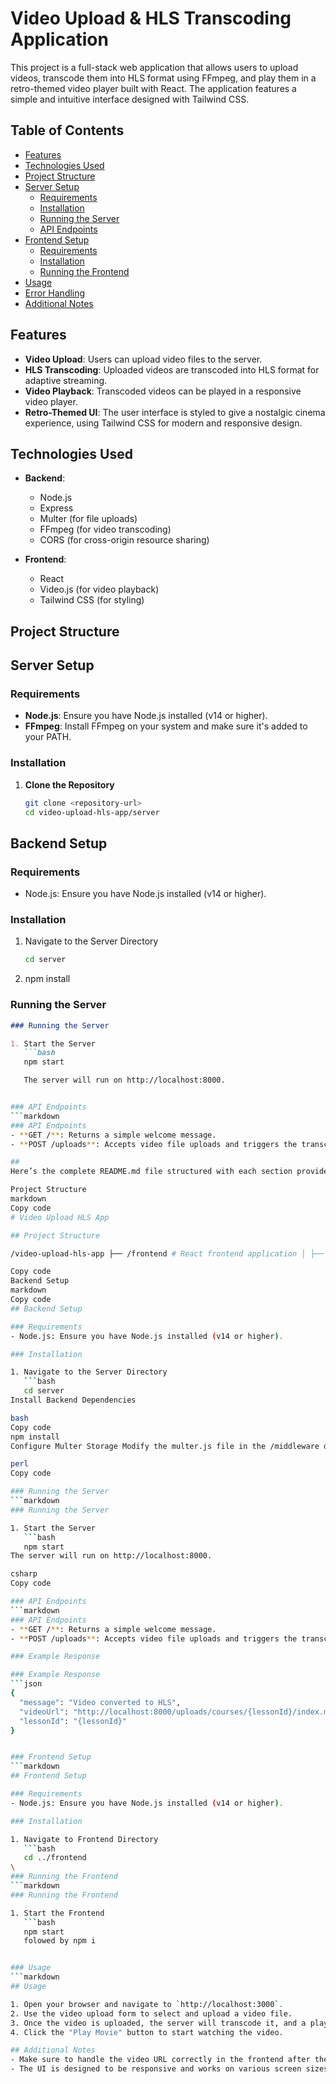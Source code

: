 # Video Upload & HLS Transcoding Application

This project is a full-stack web application that allows users to upload videos, transcode them into HLS format using FFmpeg, and play them in a retro-themed video player built with React. The application features a simple and intuitive interface designed with Tailwind CSS.

## Table of Contents

- [Features](#features)
- [Technologies Used](#technologies-used)
- [Project Structure](#project-structure)
- [Server Setup](#server-setup)
  - [Requirements](#requirements)
  - [Installation](#installation)
  - [Running the Server](#running-the-server)
  - [API Endpoints](#api-endpoints)
- [Frontend Setup](#frontend-setup)
  - [Requirements](#requirements-1)
  - [Installation](#installation-1)
  - [Running the Frontend](#running-the-frontend)
- [Usage](#usage)
- [Error Handling](#error-handling)
- [Additional Notes](#additional-notes)

## Features

- **Video Upload**: Users can upload video files to the server.
- **HLS Transcoding**: Uploaded videos are transcoded into HLS format for adaptive streaming.
- **Video Playback**: Transcoded videos can be played in a responsive video player.
- **Retro-Themed UI**: The user interface is styled to give a nostalgic cinema experience, using Tailwind CSS for modern and responsive design.

## Technologies Used

- **Backend**: 
  - Node.js
  - Express
  - Multer (for file uploads)
  - FFmpeg (for video transcoding)
  - CORS (for cross-origin resource sharing)
  
- **Frontend**: 
  - React
  - Video.js (for video playback)
  - Tailwind CSS (for styling)

## Project Structure


## Server Setup

### Requirements

- **Node.js**: Ensure you have Node.js installed (v14 or higher).
- **FFmpeg**: Install FFmpeg on your system and make sure it's added to your PATH.

### Installation

1. **Clone the Repository**

   ```bash
   git clone <repository-url>
   cd video-upload-hls-app/server

## Backend Setup

### Requirements
- Node.js: Ensure you have Node.js installed (v14 or higher).

### Installation

1. Navigate to the Server Directory
   ```bash
   cd server
2. npm install

### Running the Server
```markdown
### Running the Server

1. Start the Server
   ```bash
   npm start

   The server will run on http://localhost:8000.


### API Endpoints
```markdown
### API Endpoints
- **GET /**: Returns a simple welcome message.
- **POST /uploads**: Accepts video file uploads and triggers the transcoding process. The response includes the video URL for playback.

## 
Here’s the complete README.md file structured with each section provided one by one in code format. You can copy each section into your README.md file as needed.

Project Structure
markdown
Copy code
# Video Upload HLS App

## Project Structure

/video-upload-hls-app ├── /frontend # React frontend application │ ├── /src # Source files │ ├── /public # Public files │ └── package.json # Frontend dependencies └── /server # Express backend application ├── /middleware # Middleware for file storage ├── uploads # Folder for uploaded videos ├── package.json # Backend dependencies └── server.js # Main server file

Copy code
Backend Setup
markdown
Copy code
## Backend Setup

### Requirements
- Node.js: Ensure you have Node.js installed (v14 or higher).

### Installation

1. Navigate to the Server Directory
   ```bash
   cd server
Install Backend Dependencies

bash
Copy code
npm install
Configure Multer Storage Modify the multer.js file in the /middleware directory to set the appropriate storage configuration for file uploads.

perl
Copy code

### Running the Server
```markdown
### Running the Server

1. Start the Server
   ```bash
   npm start
The server will run on http://localhost:8000.

csharp
Copy code

### API Endpoints
```markdown
### API Endpoints
- **GET /**: Returns a simple welcome message.
- **POST /uploads**: Accepts video file uploads and triggers the transcoding process. The response includes the video URL for playback.

### Example Response

### Example Response
```json
{
  "message": "Video converted to HLS",
  "videoUrl": "http://localhost:8000/uploads/courses/{lessonId}/index.m3u8",
  "lessonId": "{lessonId}"
}


### Frontend Setup
```markdown
## Frontend Setup

### Requirements
- Node.js: Ensure you have Node.js installed (v14 or higher).

### Installation

1. Navigate to Frontend Directory
   ```bash
   cd ../frontend
\
### Running the Frontend
```markdown
### Running the Frontend

1. Start the Frontend
   ```bash
   npm start
   folowed by npm i


### Usage
```markdown
## Usage

1. Open your browser and navigate to `http://localhost:3000`.
2. Use the video upload form to select and upload a video file.
3. Once the video is uploaded, the server will transcode it, and a playable link will be provided.
4. Click the "Play Movie" button to start watching the video.

## Additional Notes
- Make sure to handle the video URL correctly in the frontend after the upload.
- The UI is designed to be responsive and works on various screen sizes.


